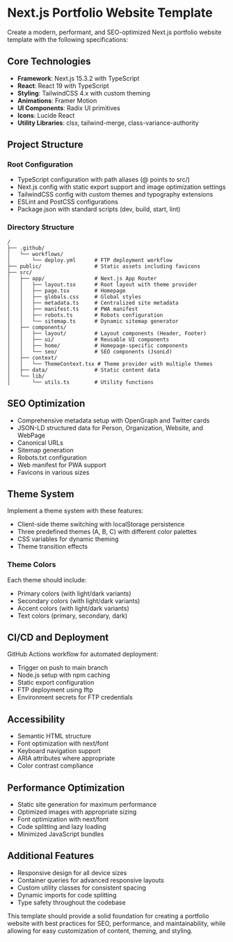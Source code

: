 # Next.js Portfolio Website Template

Create a modern, performant, and SEO-optimized Next.js portfolio website template with the following specifications:

## Core Technologies

- **Framework**: Next.js 15.3.2 with TypeScript
- **React**: React 19 with TypeScript
- **Styling**: TailwindCSS 4.x with custom theming
- **Animations**: Framer Motion
- **UI Components**: Radix UI primitives
- **Icons**: Lucide React
- **Utility Libraries**: clsx, tailwind-merge, class-variance-authority

## Project Structure

### Root Configuration

- TypeScript configuration with path aliases (@ points to src/)
- Next.js config with static export support and image optimization settings
- TailwindCSS config with custom themes and typography extensions
- ESLint and PostCSS configurations
- Package.json with standard scripts (dev, build, start, lint)

### Directory Structure

```
/
├── .github/
│   └── workflows/
│       └── deploy.yml      # FTP deployment workflow
├── public/                 # Static assets including favicons
├── src/
│   ├── app/                # Next.js App Router
│   │   ├── layout.tsx      # Root layout with theme provider
│   │   ├── page.tsx        # Homepage
│   │   ├── globals.css     # Global styles
│   │   ├── metadata.ts     # Centralized site metadata
│   │   ├── manifest.ts     # PWA manifest
│   │   ├── robots.ts       # Robots configuration
│   │   └── sitemap.ts      # Dynamic sitemap generator
│   ├── components/
│   │   ├── layout/         # Layout components (Header, Footer)
│   │   ├── ui/             # Reusable UI components
│   │   ├── home/           # Homepage-specific components
│   │   └── seo/            # SEO components (JsonLd)
│   ├── context/
│   │   └── ThemeContext.tsx # Theme provider with multiple themes
│   ├── data/               # Static content data
│   └── lib/
│       └── utils.ts        # Utility functions
```

## SEO Optimization

- Comprehensive metadata setup with OpenGraph and Twitter cards
- JSON-LD structured data for Person, Organization, Website, and WebPage
- Canonical URLs
- Sitemap generation
- Robots.txt configuration
- Web manifest for PWA support
- Favicons in various sizes

## Theme System

Implement a theme system with these features:
- Client-side theme switching with localStorage persistence
- Three predefined themes (A, B, C) with different color palettes
- CSS variables for dynamic theming
- Theme transition effects

### Theme Colors

Each theme should include:
- Primary colors (with light/dark variants)
- Secondary colors (with light/dark variants)
- Accent colors (with light/dark variants)
- Text colors (primary, secondary, dark)

## CI/CD and Deployment

GitHub Actions workflow for automated deployment:
- Trigger on push to main branch
- Node.js setup with npm caching
- Static export configuration
- FTP deployment using lftp
- Environment secrets for FTP credentials

## Accessibility

- Semantic HTML structure
- Font optimization with next/font
- Keyboard navigation support
- ARIA attributes where appropriate
- Color contrast compliance

## Performance Optimization

- Static site generation for maximum performance
- Optimized images with appropriate sizing
- Font optimization with next/font
- Code splitting and lazy loading
- Minimized JavaScript bundles

## Additional Features

- Responsive design for all device sizes
- Container queries for advanced responsive layouts
- Custom utility classes for consistent spacing
- Dynamic imports for code splitting
- Type safety throughout the codebase

This template should provide a solid foundation for creating a portfolio website with best practices for SEO, performance, and maintainability, while allowing for easy customization of content, theming, and styling.
